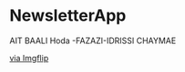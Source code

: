 # NewsletterApp
AIT BAALI Hoda 
-FAZAZI-IDRISSI CHAYMAE
<p><a href="https://imgflip.com/gif/4nf0do">via Imgflip</a></p></div>
